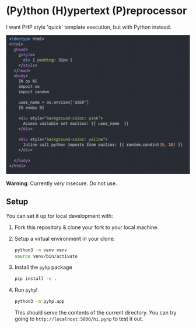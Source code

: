 # (Py)thon (H)ypertext (P)reprocessor

I want PHP style 'quick' template execution, but with Python instead.

![PyHP sample code](docs/images/hello.pyhp.png)

**Warning**: Currently *very* insecure. Do not use.


## Setup

You can set it up for local development with:

1. Fork this repository & clone your fork to your local machine.
2. Setup a virtual environment in your clone:

   ```bash
   python3 -m venv venv
   source venv/bin/activate
   ```
   
3. Install the `pyhp` package

   ```bash
   pip install -e . 
   ```
   
4. Run `pyhp`!

   ```bash
   python3 -m pyhp.app
   ```
   
   This should serve the contents of the current directory. You can
   try going to `http://localhost:5000/hi.pyhp` to test it out.
